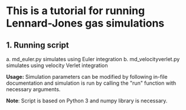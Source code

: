 # This is a tutorial for running Lennard-Jones gas simulations

## 1. Running script
   a. md_euler.py simulates using Euler integration
   b. md_velocityverlet.py simulates using velocity Verlet integration

   **Usage:** Simulation parameters can be modified by following in-file documentation and simulation is run by calling the "run" function with necessary arguments. 

   **Note**: Script is based on Python 3 and numpy library is necessary.